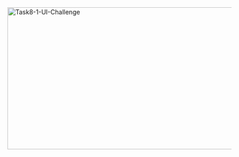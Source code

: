 <img src="https://socialify.git.ci/mmelokuhlemaphisa/Task8-1-UI-Challenge/image?language=1&owner=1&name=1&stargazers=1&theme=Light" alt="Task8-1-UI-Challenge" width="640" height="320" />
